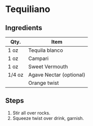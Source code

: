 # Tequiliano

## Ingredients

| Qty.   | Item                    |
| ------ | ----------------------- |
| 1 oz   | Tequila blanco          |
| 1 oz   | Campari                 |
| 1 oz   | Sweet Vermouth          |
| 1/4 oz | Agave Nectar (optional) |
|        | Orange twist            |

## Steps

1. Stir all over rocks.
1. Squeeze twist over drink, garnish.

